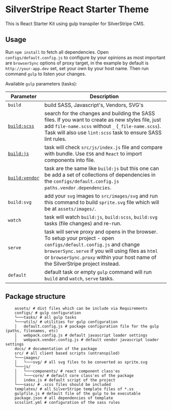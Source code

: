 # SilverStripe React Starter Theme

This is React Starter Kit using gulp transpiler for SilverStripe CMS.

## Usage

Run `npm install` to fetch all dependencies. Open `configs/default.config.js` to configure by your opinions as most important are `browserSync` options of proxy target, in the example by default is `http://your-app.dev` set, set your own by your host name. Then run command `gulp` to listen your changes.

Available `gulp` parameters (tasks):

| Parameter | Description |
|-----------|-------------|
| `build` | build SASS, Javascript's, Vendors, SVG's |
| [`build:scss`](docs/build-scss.md) | search for the changes and building the SASS files. If you want to create as new styles file, just add `file-name.scss` without `_` (`_file-name.scss`). Task will also use `lint:scss` task to ensure SASS lint rules. |
| [`build:js`](docs/build-js.md) | task will check `src/js/index.js` file and compare with bundle. Use `ES6` and `React` to import components into file. |
| [`build:vendor`](docs/vendor.md) | task are the same like `build:js` but this one can be add a set of collections of dependencies in the `configs/default.config.js` `paths.vendor.dependencies`. |
| `build:svg` | add your `svg` images to `src/images/svg` and run this command to build `sprite.svg` file which will be at `assets/images/`. |
| `watch` | task will watch `build:js`, `build:scss`, `build:svg` tasks (file changes) and re-run. |
| `serve` | task will serve proxy and opens in the browser. To setup your project - open `configs/default.config.js` and change `browserSync.serve` if you will using files as `html` or `browserSync.proxy` within your host name of the SilverStripe project instead. |
| `default` | default task or empty `gulp` command will run `build` and `watch`, `serve` tasks. |

## Package structure

```
    assets/ # dist files which can be include via Requirements
    configs/ # gulp configuration
    └───tasks/ # all gulp tasks
    └───utils/ # utilities for gulp configuration
    │   default.config.js # package configuration file for the gulp (paths, filenames, etc)
    │   webpack.config.js # default javascript loader settings
    │   webpack.vendor.config.js # default vendor javascript loader settings
    docs/ # documentation of the package
    src/ # all client based scripts (untranspiled)
    └───images/
    │   └───svg/ # all svg files to be converted as sprite.svg
    └───js/
    │   └───components/ # react component class'es
    │   └───core/ # default core class'es of the package
    │   index.js # default script of the project
    └───sass/ # .scss files should be included
    templates/ # all SilverStripe template files of *.ss
    gulpfile.js # default file of the gulp to be executable
    package.json # all dependencies of template
    scsslint.yml # configuration of the sass rules
```